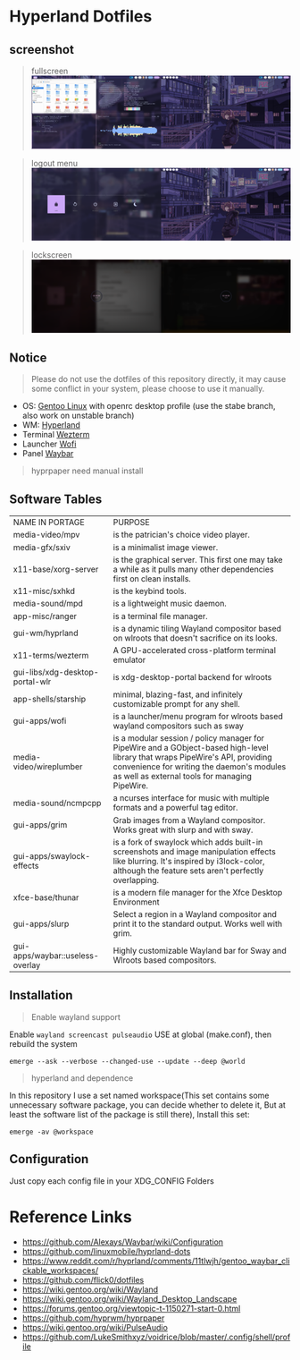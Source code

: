# Hyperland Dotfiles

## screenshot

> fullscreen
![](./screenshot/fullscreen.png)

> logout menu
![](./screenshot/logout.png)

> lockscreen
![](./screenshot/lockscreen.png)


## Notice

> Please do not use the dotfiles of this repository directly, it may cause some conflict in your system, please choose to use it manually.

- OS: [Gentoo Linux](https://www.gentoo.org/) with openrc desktop profile (use the stabe branch, also work on unstable branch)
- WM: [Hyperland](https://github.com/hyprwm/Hyprland/wiki)
- Terminal [Wezterm](https://github.com/wez/wezterm)
- Launcher [Wofi](https://hg.sr.ht/~scoopta/wofi)
- Panel [Waybar](https://aur.archlinux.org/packages/waybar-hyprland-git)


> hyprpaper need manual install

## Software Tables


| | | 
| -- | -- | 
| NAME IN PORTAGE | PURPOSE | 
| media-video/mpv | is the patrician's choice video player. |
| media-gfx/sxiv | is a minimalist image viewer. |
| x11-base/xorg-server | is the graphical server. This first one may take a while as it pulls many other dependencies first on clean installs. |
| x11-misc/sxhkd | is the keybind tools. |
| media-sound/mpd | is a lightweight music daemon. |
| app-misc/ranger | is a terminal file manager. |
| gui-wm/hyprland | is a dynamic tiling Wayland compositor based on wlroots that doesn't sacrifice on its looks. |
| x11-terms/wezterm | A GPU-accelerated cross-platform terminal emulator |
| gui-libs/xdg-desktop-portal-wlr | is xdg-desktop-portal backend for wlroots |
| app-shells/starship | minimal, blazing-fast, and infinitely customizable prompt for any shell. |
| gui-apps/wofi |  is a launcher/menu program for wlroots based wayland compositors such as sway |
| media-video/wireplumber |  is a modular session / policy manager for PipeWire and a GObject-based high-level library that wraps PipeWire's API, providing convenience for writing the daemon's modules as well as external tools for managing PipeWire.| 
| media-sound/ncmpcpp | a ncurses interface for music with multiple formats and a powerful tag editor. |
| gui-apps/grim | Grab images from a Wayland compositor. Works great with slurp and with sway. |
| gui-apps/swaylock-effects | is a fork of swaylock which adds built-in screenshots and image manipulation effects like blurring. It's inspired by i3lock-color, although the feature sets aren't perfectly overlapping. |
| xfce-base/thunar |  is a modern file manager for the Xfce Desktop Environment |
| gui-apps/slurp | Select a region in a Wayland compositor and print it to the standard output. Works well with grim. |
| gui-apps/waybar::useless-overlay | Highly customizable Wayland bar for Sway and Wlroots based compositors. |

## Installation

> Enable wayland support 


Enable `wayland screencast pulseaudio` USE at global (make.conf), then rebuild the system

```shell
emerge --ask --verbose --changed-use --update --deep @world
```

> hyperland and dependence


In this repository I use a set named workspace(This set contains some unnecessary software package, you can decide whether to delete it, But at least the software list of the package is still there), Install this set:

```shell
emerge -av @workspace
```


## Configuration


Just copy each config file in your XDG_CONFIG Folders


# Reference Links

- https://github.com/Alexays/Waybar/wiki/Configuration 
- https://github.com/linuxmobile/hyprland-dots
- https://www.reddit.com/r/hyprland/comments/11tlwjh/gentoo_waybar_clickable_workspaces/
- https://github.com/flick0/dotfiles
- https://wiki.gentoo.org/wiki/Wayland
- https://wiki.gentoo.org/wiki/Wayland_Desktop_Landscape
- https://forums.gentoo.org/viewtopic-t-1150271-start-0.html
- https://github.com/hyprwm/hyprpaper
- https://wiki.gentoo.org/wiki/PulseAudio
- https://github.com/LukeSmithxyz/voidrice/blob/master/.config/shell/profile
